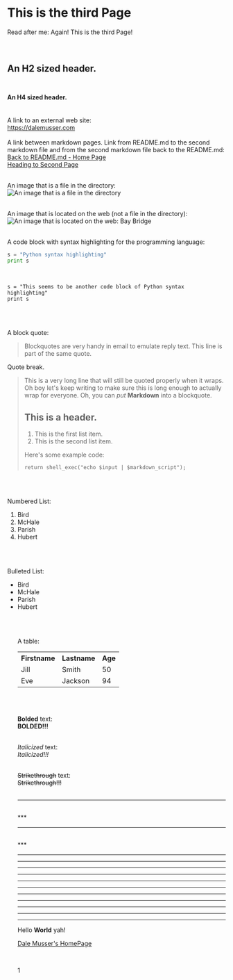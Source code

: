 # This is the third Page</br>
Read after me: Again! This is the third Page!</br></br></br>
## An H2 sized header.</br></br>
#### An H4 sized header.</br></br>
A link to an external web site:</br>
<https://dalemusser.com></br></br>
A link between markdown pages. Link from README.md to the second markdown file and from the second markdown file back to the README.md:</br>
[Back to README.md - Home Page](README.md)</br>
[Heading to Second Page](second.md)</br></br>

An image that is a file in the directory:</br>
![An image that is a file in the directory](https://github.com/Alifanfaron/MarkdownHubert/blob/master/A%20image%20file.png "this is the title text that you succeed in hovering to see")</br></br>

An image that is located on the web (not a file in the directory):</br>
![An image that is located on the web: Bay Bridge](http://www.baybridgeinfo.org/sites/default/files/styles/Poster600337/public/images/implosion_3.jpg?itok=keFIbNiu "this is the title text of the image that is located on the web that you succeed in hovering to see")</br></br>

A code block with syntax highlighting for the programming language:</br>
```python
s = "Python syntax highlighting"
print s
```
</br>
<pre><code>s = "This seems to be another code block of Python syntax highlighting"
print s</code></pre></br></br>

A block quote:</br>
> Blockquotes are very handy in email to emulate reply text.
> This line is part of the same quote.</br>

Quote break.</br>

> This is a very long line that will still be quoted properly when it wraps. Oh boy let's keep writing to make sure this is long enough to actually wrap for everyone. Oh, you can *put* **Markdown** into a blockquote.
> ## This is a header.
> 
> 1.   This is the first list item.
> 2.   This is the second list item.
> 
> Here's some example code:
> 
>     return shell_exec("echo $input | $markdown_script");

</br></br>

Numbered List:</br>
<ol>
<li>Bird</li>
<li>McHale</li>
<li>Parish</li>
<li>Hubert</li>
</ol>

</br></br>

Bulleted List:</br>
<ul>
<li>Bird</li>
<li>McHale</li>
<li>Parish</li>
<li>Hubert</li>
</ol>

</br></br>

A table:</br>
<table style="width:100%">
  <tr>
    <th>Firstname</th>
    <th>Lastname</th> 
    <th>Age</th>
  </tr>
  <tr>
    <td>Jill</td>
    <td>Smith</td> 
    <td>50</td>
  </tr>
  <tr>
    <td>Eve</td>
    <td>Jackson</td> 
    <td>94</td>
  </tr>
</table>
<br><br>

**Bolded** text:<br>
<b>BOLDED!!!</b><br><br>

_Italicized_ text:<br>
<i>Italicized!!!</i><br><br>

~~Strikethrough~~ text:<br>
<s>Strikethrough!!!</s><br><br>

***
<br>
***

***
<br>
***

***
<hr><hr><hr><hr><hr><hr><hr><hr><hr><hr>

Hello **World** yah!

[Dale Musser's HomePage](https://dalemusser.com)

<br>

1



